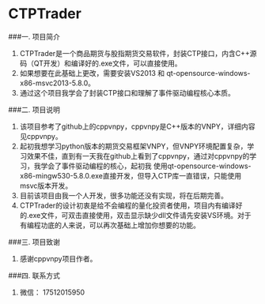 # CTPTrader

###一. 项目简介
1. CTPTrader是一个商品期货与股指期货交易软件，封装CTP接口，内含C++源码（QT开发）和编译好的.exe文件，可以直接使用。
2. 如果想要在此基础上更改，需要安装VS2013 和 qt-opensource-windows-x86-msvc2013-5.8.0。
3. 通过这个项目我学会了封装CTP接口和理解了事件驱动编程核心本质。


###二. 项目说明
1. 该项目参考了github上的cppvnpy，cppvnpy是C++版本的VNPY，详细内容见cppvnpy。
2. 起初我想学习python版本的期货交易框架VNPY，但VNPY环境配置复杂，学习效果不佳，直到有一天我在github上看到了cppvnpy，通过对cppvnpy的学习，我学会了事件驱动编程的核心，起初我 使用qt-opensource-windows-x86-mingw530-5.8.0.exe直接开发，但导入CTP库一直错误，只能使用msvc版本开发。
3. 目前该项目由我一个人开发，很多功能还没有实现，将在后期完善。
4. CTPTrader的设计初衷是给不会编程的量化投资者使用，项目内有编译好的.exe文件，可双击直接使用，双击显示缺少dll文件请先安装VS环境。对于有编程功底的人来说，可以再次基础上增加你想要的功能。

###三. 项目致谢
1. 感谢cppvnpy项目作者。

###四. 联系方式
1. 微信： 17512015950
